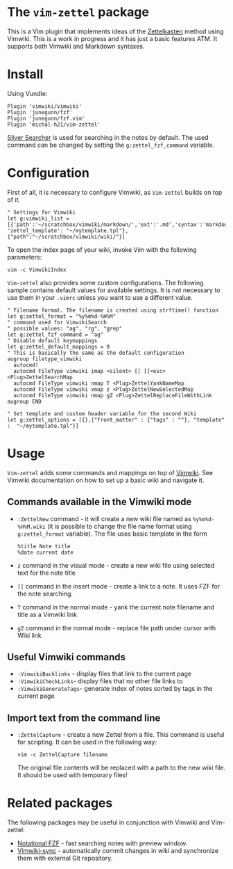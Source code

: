 # The `vim-zettel` package

This is a Vim plugin that implements ideas of the
[Zettelkasten](https://zettelkasten.de/) method using Vimwiki. This is a work
in progress and it has just a basic features ATM. It supports both Vimwiki and
Markdown syntaxes.

# Install

Using Vundle:


    Plugin 'vimwiki/vimwiki'
    Plugin 'junegunn/fzf'
    Plugin 'junegunn/fzf.vim'
    Plugin 'michal-h21/vim-zettel'
    
[Silver Searcher](https://github.com/ggreer/the_silver_searcher) is used for searching in the notes by default. 
The used command can be changed by setting the `g:zettel_fzf_command` variable.

# Configuration

First of all, it is necessary to configure Vimwiki, as `Vim-zettel` builds on top of it.

    " Settings for Vimwiki
    let g:vimwiki_list = [{'path':'~/scratchbox/vimwiki/markdown/','ext':'.md','syntax':'markdown', 'zettel_template': "~/mytemplate.tpl"}, {"path":"~/scratchbox/vimwiki/wiki/"}]

To open the index page of your wiki, invoke Vim with the following parameters:

    vim -c VimwikiIndex


`Vim-zettel` also provides some custom configurations. The following sample
contains default values for  available settings. It is not necessary to use
them in your `.vimrc` unless you want to use a different value.

    " Filename format. The filename is created using strftime() function
    let g:zettel_format = "%y%m%d-%H%M"
    " command used for VimwikiSearch 
    " possible values: "ag", "rg", "grep"
    let g:zettel_fzf_command = "ag"
    " Disable default keymappings
    let g:zettel_default_mappings = 0 
    " This is basically the same as the default configuration
    augroup filetype_vimwiki
      autocmd!
      autocmd FileType vimwiki imap <silent> [[ [[<esc><Plug>ZettelSearchMap
      autocmd FileType vimwiki nmap T <Plug>ZettelYankNameMap
      autocmd FileType vimwiki xmap z <Plug>ZettelNewSelectedMap
      autocmd FileType vimwiki nmap gZ <Plug>ZettelReplaceFileWithLink
    augroup END

    " Set template and custom header variable for the second Wiki
    let g:zettel_options = [{},{"front_matter" : {"tags" : ""}, "template" :  "~/mytemplate.tpl"}]


# Usage

`Vim-zettel` adds some commands and mappings on top of
[Vimwiki](http://vimwiki.github.io/). See Vimwiki documentation on how to set up a
basic wiki and navigate it.

## Commands available in the Vimwiki mode

- `:ZettelNew` command - it will create a new wiki file named as
  `%y%m%d-%H%M.wiki` (it is possible to change the file name format using
  `g:zettel_format` variable). The file uses basic template in the form

  ```
  %title Note title
  %date current date
  ```

- `z` command in the visual mode - create a new wiki file using selected text
  for the note title 

- `[[` command in the insert mode - create a link to a note. It uses FZF for the note searching.

- `T` command in the normal mode - yank the current note filename and title as a Vimwiki link

- `gZ` command in the normal mode - replace file path under cursor with Wiki link

## Useful Vimwiki commands

- `:VimwikiBacklinks` - display files that link to the current page
- `:VimwikiCheckLinks`- display files that no other file links to
- `:VimwikiGenerateTags`- generate index of notes sorted by tags in the current page

## Import text from the command line

- `:ZettelCapture` - create a new Zettel from a file. This command is useful for scripting. It can be used in the following way:

  ```
  vim -c ZettelCapture filename
  ```

  The original file contents will be replaced with a path to the new wiki file.
  It should be used with temporary files!

# Related packages

The following packages may be useful in conjunction with Vimwiki and Vim-zettel:

- [Notational FZF](https://github.com/alok/notational-fzf-vim) - fast searching notes with preview window.
- [Vimwiki-sync](https://github.com/michal-h21/vimwiki-sync) - automatically commit changes in wiki and synchronize them with external Git repository.
